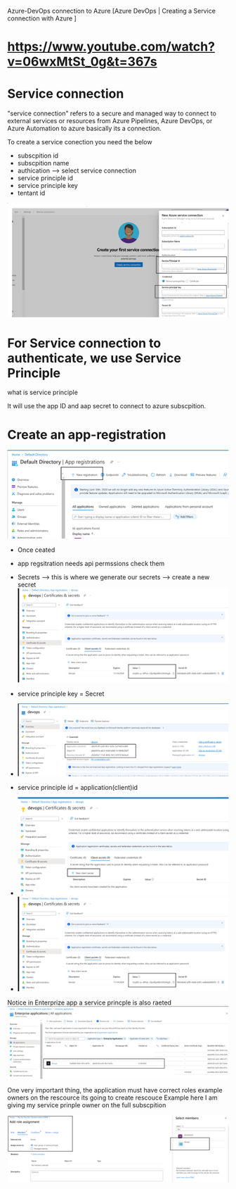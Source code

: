 Azure-DevOps connection to Azure 
[Azure DevOps | Creating a Service connection with Azure ]
# https://www.youtube.com/watch?v=06wxMtSt_0g&t=367s


# Service connection 
 
"service connection" refers to a secure and managed way to connect to external services or resources from Azure Pipelines, Azure DevOps, or Azure Automation to azure basically its a connection.

To create a service conection you need the below
- subscpition id 
- subscpition name
- authication --> select service connection
- service principle id
- service principle key
- tentant id 
<img src="images/2.png"/>



# For Service connection to authenticate, we use Service Principle 
what is service principle

It will use the app ID and aap secret to connect to azure subscpition. 


# Create an app-registration
<img src="images/3.png"/>

- Once ceated 
- app regsitration needs api permssions check them 
- Secrets --> this is where we generate our secrets --> create a new secret 
  <img src="images/6.png"/>
-  service principle key = Secret 
- <img src="images/4.png"/>
- service principle id = application(client)id 

- <img src="images/5.png"/>
- <img src="images/6.png"/>

 Notice in Enterprize app a service princple is also raeted 
<img src="images/7.png"/>

One very important thing,  the application must have correct roles example owners on the rescource its going to create rescouce 
Example here I am giving my service prinple owner on the full subscpition 

<img src="images/8.png"/>